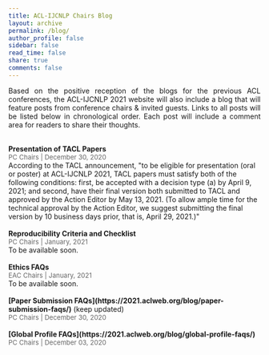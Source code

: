 ```yaml
---
title: ACL-IJCNLP Chairs Blog
layout: archive
permalink: /blog/
author_profile: false
sidebar: false
read_time: false
share: true
comments: false
---
```


<p align="justify">Based on the positive reception of the blogs for the previous ACL conferences, the ACL-IJCNLP 2021 website will also include a blog that will feature posts from conference chairs & invited guests. Links to all posts will be listed below in chronological order. Each post will include a comment area for readers to share their thoughts.</p>
<br>
<b>Presentation of TACL Papers</b><br>
<span style="color:#666666; font-size:small;">PC Chairs | December 30, 2020</span><br>
According to the TACL announcement, "to be eligible for presentation (oral or poster) at ACL-IJCNLP 2021, TACL papers must satisfy both of the following conditions: first, be accepted with a decision type (a) by April 9, 2021; and second, have their final version both submitted to TACL and approved by the Action Editor by May 13, 2021. (To allow ample time for the technical approval by the Action Editor, we suggest submitting the final version by 10 business days prior, that is, April 29, 2021.)"
<br><br> 
<b>Reproducibility Criteria and Checklist</b><br>
<span style="color:#666666; font-size:small;">PC Chairs | January, 2021</span><br>
To be available soon.<br>
<br>
<b>Ethics FAQs</b><br>
<span style="color:#666666; font-size:small;">EAC Chairs | January, 2021</span><br>
To be available soon.<br>
<br>
<b>[Paper Submission FAQs](https://2021.aclweb.org/blog/paper-submission-faqs/)</b> (keep updated) <br>
<span style="color:#666666; font-size:small;">PC Chairs | December 30, 2020</span><br>
<br>
<b>[Global Profile FAQs](https://2021.aclweb.org/blog/global-profile-faqs/)</b><br>
<span style="color:#666666; font-size:small;">PC Chairs | December 03, 2020</span><br>
<br>